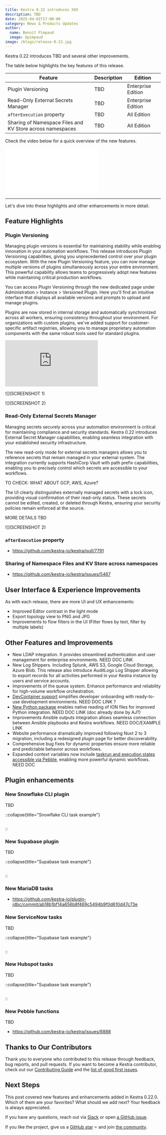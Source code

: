 ```yaml
---
title: Kestra 0.22 introduces XXX
description: TBD
date: 2025-04-01T17:00:00
category: News & Products Updates
author:
  name: Benoit Pimpaud
  image: bpimpaud
image: /blogs/release-0-22.jpg
---
```


Kestra 0.22 introduces TBD and several other improvements.

The table below highlights the key features of this release.

| Feature                                   | Description                                                                | Edition |
|-------------------------------------------|----------------------------------------------------------------------------| --- |
|  Plugin Versioning       | TBD                 | Enterprise Edition |
| Read-Only External Secrets Manager         | TBD                 | Enterprise Edition |
| `afterExecution` property       | TBD                 | All Edition |
| Sharing of Namespace Files and KV Store across namespaces       | TBD                 | All Edition |

Check the video below for a quick overview of the new features.

<div class="video-container">
    <iframe src="LINK_TBD" title="YouTube video player" frameborder="0" allow="accelerometer; autoplay; clipboard-write; encrypted-media; gyroscope; picture-in-picture; web-share" referrerpolicy="strict-origin-when-cross-origin" allowfullscreen></iframe>
</div>

---

Let's dive into these highlights and other enhancements in more detail.

## Feature Highlights

### Plugin Versioning


Managing plugin versions is essential for maintaining stability while enabling innovation in your automation workflows. This release introduces Plugin Versioning capabilities, giving you unprecedented control over your plugin ecosystem.
With the new Plugin Versioning feature, you can now manage multiple versions of plugins simultaneously across your entire environment. This powerful capability allows teams to progressively adopt new features while maintaining critical production workflows.

You can access Plugin Versioning through the new dedicated page under Administration > Instance > Versioned Plugin. Here you'll find an intuitive interface that displays all available versions and prompts to upload and manage plugins.

Plugins are now stored in internal storage and automatically synchronized across all workers, ensuring consistency throughout your environment. For organizations with custom plugins, we've added support for customer-specific artifact registries, allowing you to manage proprietary automation components with the same robust tools used for standard plugins.

<div class="video-container">
    <iframe src="https://www.youtube.com/embed/h-vmMGlTGM8?si=_BoEZRxeVvxpXXnG" title="YouTube video player" frameborder="0" allow="accelerometer; autoplay; clipboard-write; encrypted-media; gyroscope; picture-in-picture; web-share" referrerpolicy="strict-origin-when-cross-origin" allowfullscreen></iframe>
</div>

![](SCREENSHOT 1)

![](SCREENSHOT 2)

### Read-Only External Secrets Manager 

Managing secrets securely across your automation environment is critical for maintaining compliance and security standards. Kestra 0.22 introduces External Secret Manager capabilities, enabling seamless integration with your established security infrastructure.

The new read-only mode for external secrets managers allows you to reference secrets that remain managed in your external system. The integration currently supports HashiCorp Vault with path prefix capabilities, enabling you to precisely control which secrets are accessible to your workflows.

TO CHECK: WHAT ABOUT GCP, AWS, Azure?

The UI clearly distinguishes externally managed secrets with a lock icon, providing visual confirmation of their read-only status. These secrets cannot be edited, created, or deleted through Kestra, ensuring your security policies remain enforced at the source.

MORE DETAILS TBD

![](SCREENSHOT 2)



### `afterExecution` property

- https://github.com/kestra-io/kestra/pull/7791

### Sharing of Namespace Files and KV Store across namespaces

- https://github.com/kestra-io/kestra/issues/5467

## User Interface & Experience Improvements

As with each release, there are more UI and UX enhancements:

- Improved Editor contrast in the light mode
- Export topology view to PNG and JPG
- Improvements to flow filters in the UI (Filter flows by text, filter by multiple labels)

## Other Features and Improvements

- New LDAP integration. It provides streamlined authentication and user management for enterprise environments. NEED DOC LINK
- New Log Shippers. Including Splunk, AWS S3, Google Cloud Storage, Azure Blob. This release also introduce AuditLogs Log Shipper allowing to export records for all activities performed in your Kestra instance by users and service accounts.
- Improvements of the queue system. Enhance performance and reliability for high-volume workflow orchestration.
- [DevContainer support](https://github.com/kestra-io/kestra/pull/7507) simplifies developer onboarding with ready-to-use development environments. NEED DOC LINK ?
- [New Python package](https://github.com/kestra-io/libs/pull/16) enables native reading of ION files for improved Python integration. NEED DOC LINK (doc already done by AJ?)
- Improvements Ansible outputs integration allows seamless connection between Ansible playbooks and Kestra workflows. NEED DOC/EXAMPLE LINK
- Website performance dramatically improved following Nuxt 2 to 3 migration, including a redesigned plugin page for better discoverability.
- Comprehensive bug fixes for dynamic properties ensure more reliable and predictable behavior across workflows.
- Expanded context variables now include [taskrun and execution states accessible via Pebble](https://github.com/kestra-io/kestra/issues/7155), enabling more powerful dynamic workflows. NEED DOC


## Plugin enhancements

### New Snowflake CLI plugin

TBD

::collapse{title="Snowflake CLI task example"}
```yaml

```
::

### New Supabase plugin

TBD

::collapse{title="Supabase task example"}
```yaml

```
::

### New MariaDB tasks

- https://github.com/kestra-io/plugin-jdbc/commit/ab18b1bf14a656b8f469c5494b9f0d610d47c73e

### New ServiceNow tasks

TBD

::collapse{title="Supabase task example"}
```yaml

```
::

### New Hubspot tasks

TBD

::collapse{title="Supabase task example"}
```yaml

```
::

### New Pebble functions

TBD

- https://github.com/kestra-io/kestra/issues/6888

## Thanks to Our Contributors

Thank you to everyone who contributed to this release through feedback, bug reports, and pull requests. If you want to become a Kestra contributor, check out our [Contributing Guide](https://kestra.io/docs/getting-started/contributing) and the [list of good first issues](https://github.com/search?q=org%3Akestra-io+label%3A%22good+first+issue%22+is%3Aopen&type=issues&utm_source=GitHub&utm_medium=github&utm_content=Good+First+Issues).

## Next Steps

This post covered new features and enhancements added in Kestra 0.22.0. Which of them are your favorites? What should we add next? Your feedback is always appreciated.

If you have any questions, reach out via [Slack](https://kestra.io/slack) or open [a GitHub issue](https://github.com/kestra-io/kestra).

If you like the project, give us a [GitHub star](https://github.com/kestra-io/kestra) ⭐️ and join [the community](https://kestra.io/slack).
